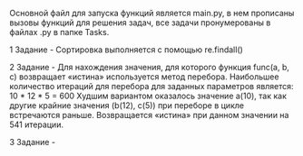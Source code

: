 Основной файл для запуска функций является main.py, в нем прописаны вызовы функций для решения задач, все задачи
пронумерованы в файлах .py в папке Tasks.

1 Задание -
Сортировка выполняется с помощью re.findall()

2 Задание - 
Для нахождения значения, для которого функция func(a, b, c) возвращает «истина» используется метод перебора.
Наибольшее количество итераций для перебора для заданных параметров является: 10 * 12 * 5 = 600
Худшим вариантом оказалось значение a(10), так как другие крайние значения (b(12), c(5)) при переборе в цикле
встречаются раньше. Возвращается «истина» при данном значении на 541 итерации.

3 Задание -
